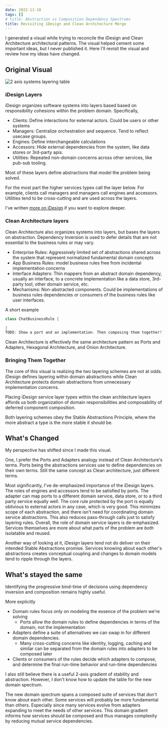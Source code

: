 ```yaml
---
date: 2022-11-18
tags: []
# title: Abstraction vs Composition Dependency Spectrums
title: Revisiting iDesign and Clean Architecture Merge
---
```


<!-- TODO: do a sweep for potentially confusing terms to link
- iDesign
- Clean ARch
- Dependency Inversion
- ports & adapters?
- domain -->
<!-- TODO: rename file according to final title -->
I generated a visual while trying to reconcile the iDesign and Clean Architecture architectural patterns. The visual helped cement some important ideas, but I never published it. Here I'll revisit the visual and review how my ideas have changed.
<!--more-->

## Original Visual

![2 axis systems layering table](../static/post-media/SolidStructure-Refined/SolidStructureTable.png)

### iDesign Layers
iDesign organizes software systems into layers based based on responsibility cohesions within the problem domain. Specifically,
- Clients: Define interactions for external actors. Could be users or other systems
- Managers: Centralize orchestration and sequence. Tend to reflect usecase groups.
- Engines: Define interchangeable calculations
- Accessors: Hide external dependencies from the system, like data stores or 3rd-party apis.
- Utilities: Repeated non-domain concerns across other services, like pub-sub tooling.

Most of these layers define abstractions that model the problem being solved.

For the most part the higher services types call the layer below. For example, clients call managers and managers call engines and accessors. Utilities tend to be cross-cutting and are used across the layers.

I've written [more on iDesign](../posts/2020-07-03-iDesign-Visual-Summary.md) if you want to explore deeper.

### Clean Architecture layers
Clean Architecture also organizes systems into layers, but bases the layers on abstraction. Dependency Inversion is used to defer details that are not essential to the business rules or may vary.
- Enterprise Rules: Aggressively limited set of abstractions shared across the system that represent normalized fundamental domain concepts
- App Business Rules: model business rules free from incidental implementation concerns
- Interface Adapters: Thin mappers from an abstract domain dependency, usually an interface, to a concrete implementation like a data store, 3rd-party tool, other domain service, etc.
- Mechanisms: Non-abstracted components. Could be implementations of business rules dependencies or consumers of the business rules like user interfaces.

A short example

```cs
class ChatBusinessRule {

}
TODO: Show a port and an implementation. Then composing them together?
```

Clean Architecture is effectively the same architecture pattern as Ports and Adapters, Hexagonal Architecture, and Onion Architecture.

### Bringing Them Together

The core of this visual is realizing the two layering schemes are not at odds. 
iDesign defines layering within domain abstractions while Clean Architecture protects domain abstractions from unnecessary implementation concerns.

Placing iDesign service layer types within the clean architecture layers affords us both organization of domain responsibilities and composability of deferred component composition.

Both layering schemes obey the Stable Abstractions Principle, where the more abstract a type is the more stable it should be.


## What's Changed

My perspective has shifted since I made this visual. 

One, I prefer the Ports and Adapters analogy instead of Clean Architecture's terms. Ports being the abstractions services use to define dependencies on their own terms. Still the same concept as Clean architecture, just different terms.

Most significantly, I've de-emphasized importance of the iDesign layers. The roles of engines and accessors tend to be satisfied by ports. The adapter can map ports to a different domain service, data store, or to a third party service equally well. The core rule protected by the port is equally oblivious to external actors in any case, which is very good. This minimizes scope of each abstraction, and there isn't need for coordinating domain service abstractions. This also reduces pass-through calls just to satisfy layering rules. Overall, the role of domain service layers is de-emphasized.
Services themselves are more about what parts of the problem are *both* isolatable and reused.

Another way of looking at it, iDesign layers tend not do deliver on their intended Stable Abstractions promise. Services knowing about each other's abstractions creates conceptual coupling and changes to domain models tend to ripple through the layers.

## What's stayed the same

Identifying the progressive bind-time of decisions using dependency inversion and composition remains highly useful.

More explicitly
- Domain rules focus only on modeling the essence of the problem we're solving
  - Ports allow the domain rules to define dependencies in terms of the domain, not the implementation
- Adapters define a suite of alternatives we can swap in for different domain dependencies.
  - Many cross-cutting concerns like identity, logging, caching and similar can be separated from the domain rules into adapters to be composed later
- Clients or consumers of the rules decide which adapters to compose, and determine the final run-time behavior and run-time dependencies

I also still believe there is a useful 2-axis gradient of stability and abstraction. However, I don't know how to update the table for the new domain spectrum. 

The new domain spectrum spans a composed suite of services that don't know about each other. Some services will probably be more fundamental than others. Especially since many services evolve from adapters expanding to meet the needs of other services. 
This domain gradient informs how services should be composed and thus manages complexity by reducing mutual service dependencies. 

